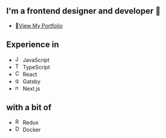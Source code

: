 ## I'm a frontend designer and developer 👋
- 🌭[View My Portfolio](https://www.nickdc.dev)

## Experience in
- <img src="https://cdn.jsdelivr.net/gh/devicons/devicon/icons/javascript/javascript-original.svg" width="16" alt="JS" /> JavaScript
- <img src="https://cdn.jsdelivr.net/gh/devicons/devicon/icons/typescript/typescript-original.svg" width="16" alt="TS" /> TypeScript
- <img src="https://cdn.jsdelivr.net/gh/devicons/devicon/icons/react/react-original.svg" width="16" alt="CRA" /> React
- <img src="https://cdn.jsdelivr.net/gh/devicons/devicon/icons/gatsby/gatsby-plain.svg" width="16" alt="gatsby" /> Gatsby
- <img src="https://cdn.jsdelivr.net/gh/devicons/devicon/icons/nextjs/nextjs-original.svg" width="16" alt="nextjs" /> Next.js

## with a bit of
- <img src="https://cdn.jsdelivr.net/gh/devicons/devicon/icons/redux/redux-original.svg" width="16" alt="Redux" /> Redux
- <img src="https://cdn.jsdelivr.net/npm/react-devicon@0.1.9/docker/plain/DockerPlain.svg" width="16" alt="Docker" /> Docker

<!-- 
Icons
https://cdn.jsdelivr.net/npm/react-devicon@0.1.9/typescript/original/TypescriptOriginal.svg
https://cdn.jsdelivr.net/npm/react-devicon@0.1.9/docker/plain/DockerPlain.svg
https://cdn.jsdelivr.net/npm/react-devicon@0.1.9/npm/original-wordmark/NpmOriginalWordmark.svg
https://cdn.jsdelivr.net/npm/react-devicon@0.1.9/visualstudio/plain/VisualstudioPlain.svg

<!--

- <img src="https://cdn.jsdelivr.net/gh/devicons/devicon/icons/dotnetcore/dotnetcore-original.svg" width="16" alt="dotnetcore" /> .NET Core


## Learning
- <img src="https://cdn.jsdelivr.net/gh/devicons/devicon/icons/python/python-original.svg" width="16" alt="python" /> Python
- <img src="https://cdn.jsdelivr.net/gh/devicons/devicon/icons/go/go-original.svg" width="16" alt="go" /> Go -->
